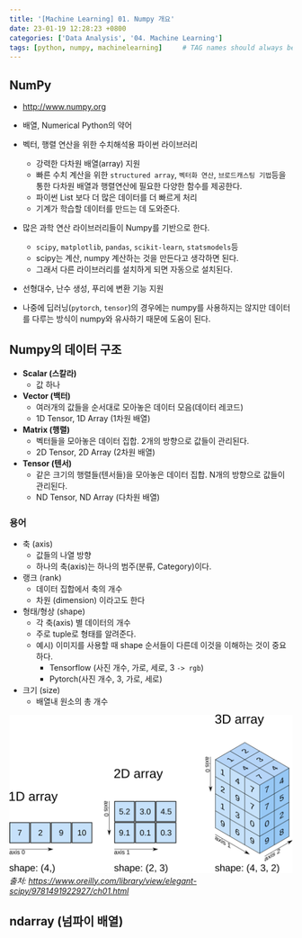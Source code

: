 ```yaml
---
title: '[Machine Learning] 01. Numpy 개요'
date: 23-01-19 12:28:23 +0800
categories: ['Data Analysis', '04. Machine Learning']
tags: [python, numpy, machinelearning]     # TAG names should always be lowercase
---
```


## NumPy
- <http://www.numpy.org>

- 배열, Numerical Python의 약어
- 벡터, 행렬 연산을 위한 수치해석용 파이썬 라이브러리
    - 강력한 다차원 배열(array) 지원
    - 빠른 수치 계산을 위한 `structured array`, `벡터화 연산`, `브로드캐스팅 기법`등을 통한 다차원 배열과 행렬연산에 필요한 다양한 함수를 제공한다.
    - 파이썬 List 보다 더 많은 데이터를 더 빠르게 처리
    - 기계가 학습할 데이터를 만드는 데 도와준다.
- 많은 과학 연산 라이브러리들이 Numpy를 기반으로 한다.
    - `scipy`, `matplotlib`, `pandas`, `scikit-learn`, `statsmodels`등
    - scipy는 계산, numpy 계산하는 것을 만든다고 생각하면 된다.
    - 그래서 다른 라이브러리를 설치하게 되면 자동으로 설치된다.
- 선형대수, 난수 생성, 푸리에 변환 기능 지원
- 나중에 딥러닝(`pytorch`, `tensor`)의 경우에는 numpy를 사용하지는 않지만 데이터를 다루는 방식이 numpy와 유사하기 때문에 도움이 된다.


## Numpy의 데이터 구조
- **Scalar (스칼라)**
    - 값 하나
- **Vector (백터)**
    - 여러개의 값들을 순서대로 모아놓은 데이터 모음(데이터 레코드)
    - 1D Tensor, 1D Array (1차원 배열)
- **Matrix (행렬)**
    - 벡터들을 모아놓은 데이터 집합. 2개의 방향으로 값들이 관리된다.
    - 2D Tensor, 2D Array (2차원 배열)
- **Tensor (텐서)**
    - 같은 크기의 행렬들(텐서들)을 모아놓은 데이터 집합. N개의 방향으로 값들이 관리된다.
    - ND Tensor, ND Array (다차원 배열)

### 용어
- 축 (axis)
    - 값들의 나열 방향
    - 하나의 축(axis)는 하나의 범주(분류, Category)이다.
- 랭크 (rank)
    - 데이터 집합에서 축의 개수
    - 차원 (dimension) 이라고도 한다
- 형태/형상 (shape)
    - 각 축(axis) 별 데이터의 개수
    - 주로 tuple로 형태를 알려준다.
    - 예시) 이미지를 사용할 때 shape 순서들이 다른데 이것을 이해하는 것이 중요하다.
        - Tensorflow (사진 개수, 가로, 세로, 3 `-> rgb`)
        - Pytorch(사진 개수, 3, 가로, 세로)
- 크기 (size)
    - 배열내 원소의 총 개수

![01_01.png](/assets/img/playdata/04_machinelearning/01_01.png)
_출처: https://www.oreilly.com/library/view/elegant-scipy/9781491922927/ch01.html_


## ndarray (넘파이 배열)
